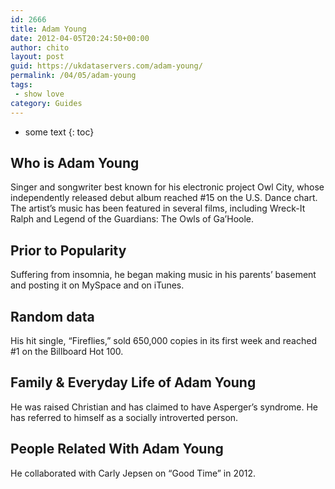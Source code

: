 ```yaml
---
id: 2666
title: Adam Young
date: 2012-04-05T20:24:50+00:00
author: chito
layout: post
guid: https://ukdataservers.com/adam-young/
permalink: /04/05/adam-young
tags:
 - show love
category: Guides
---
```


* some text
{: toc}


## Who is  Adam Young
                  
                  
                  
Singer and songwriter best known for his electronic project Owl City, whose independently released debut album reached #15 on the U.S. Dance chart. The artist&#8217;s music has been featured in several films, including Wreck-It Ralph and Legend of the Guardians: The Owls of Ga&#8217;Hoole.
                  
                
                
                
## Prior to Popularity 
                  
                  
                  
Suffering from insomnia, he began making music in his parents&#8217; basement and posting it on MySpace and on iTunes.
                  
                
                
                
## Random data 
                  
                  
                  
His hit single, &#8220;Fireflies,&#8221; sold 650,000 copies in its first week and reached #1 on the Billboard Hot 100.
                  
                
                
                
## Family & Everyday Life of Adam Young
                  
                  
                  
He was raised Christian and has claimed to have Asperger&#8217;s syndrome. He has referred to himself as a socially introverted person.
                  
                
                
                
## People Related With  Adam Young
                  
                  
                  
He collaborated with Carly Jepsen on &#8220;Good Time&#8221; in 2012.
                  
                
              
            
          
          
          
    
    
  
